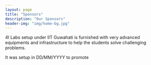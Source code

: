 ```yaml
---
layout: page
title: "Sponsors"
description: "Our Sponsors"
header-img: "img/home-bg.jpg"
---
```


4I Labs setup under IIT Guwahati is furnished with very advanced equipments and infrastructure to help the students solve challenging problems.

It was setup in DD/MM/YYYY to promote 